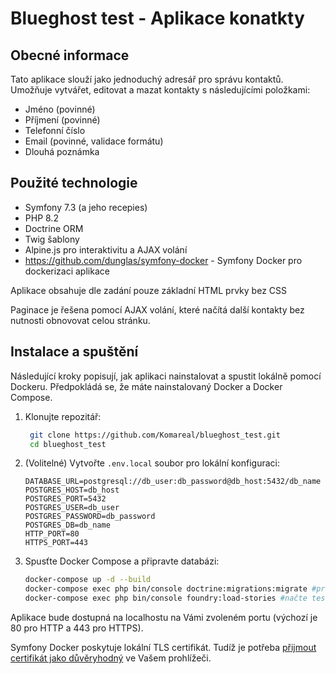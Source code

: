 # Blueghost test - Aplikace konatkty

## Obecné informace

Tato aplikace slouží jako jednoduchý adresář pro správu kontaktů. Umožňuje vytvářet, editovat a mazat kontakty s následujícími položkami:

- Jméno (povinné)
- Příjmení (povinné)
- Telefonní číslo
- Email (povinné, validace formátu)
- Dlouhá poznámka

## Použité technologie

- Symfony 7.3 (a jeho recepies)
- PHP 8.2
- Doctrine ORM
- Twig šablony
- Alpine.js pro interaktivitu a AJAX volání
- https://github.com/dunglas/symfony-docker - Symfony Docker pro dockerizaci aplikace

Aplikace obsahuje dle zadání pouze základní HTML prvky bez CSS

Paginace je řešena pomocí AJAX volání, které načítá další kontakty bez nutnosti obnovovat celou stránku.

## Instalace a spuštění

Následující kroky popisují, jak aplikaci nainstalovat a spustit lokálně pomocí Dockeru. Předpokládá se, že máte nainstalovaný Docker a Docker Compose.

1. Klonujte repozitář:
   ```bash
    git clone https://github.com/Komareal/blueghost_test.git
    cd blueghost_test
    ```
2. (Volitelné) Vytvořte `.env.local` soubor pro lokální konfiguraci:
    ```dotenv
    DATABASE_URL=postgresql://db_user:db_password@db_host:5432/db_name
    POSTGRES_HOST=db_host
    POSTGRES_PORT=5432
    POSTGRES_USER=db_user
    POSTGRES_PASSWORD=db_password
    POSTGRES_DB=db_name
    HTTP_PORT=80
    HTTPS_PORT=443
    ```
3. Spusťte Docker Compose a připravte databázi:
    ```bash
    docker-compose up -d --build
    docker-compose exec php bin/console doctrine:migrations:migrate #provede migrace
    docker-compose exec php bin/console foundry:load-stories #načte testovací data
    ```

Aplikace bude dostupná na localhostu na Vámi zvoleném portu (výchozí je 80 pro HTTP a 443 pro HTTPS).

Symfony Docker poskytuje lokální TLS certifikát. Tudíž je potřeba
[přijmout certifikát jako důvěryhodný](https://stackoverflow.com/questions/7580508/getting-chrome-to-accept-a-self-signed-localhost-certificate/15076602#15076602) ve Vašem prohlížeči.
